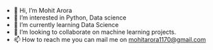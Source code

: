 - 👋 Hi, I’m Mohit Arora 
- 👀 I’m interested in Python, Data science 
- 🌱 I’m currently learning Data Science 
- 💞️ I’m looking to collaborate on machine learning projects.
- 📫 How to reach me you can mail me on mohitarora1170@gmail.com

<!---
mohitarora1701/mohitarora1701 is a ✨ special ✨ repository because its `README.md` (this file) appears on your GitHub profile.
You can click the Preview link to take a look at your changes.
--->
